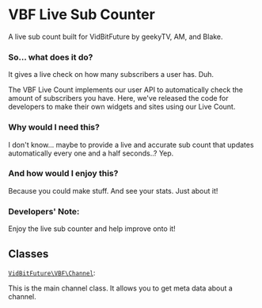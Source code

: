 # VBF Live Sub Counter
A live sub count built for VidBitFuture by geekyTV, AM, and Blake.

### So... what does it do?
It gives a live check on how many subscribers a user has. Duh.

The VBF Live Count implements our user API to automatically check the amount of subscribers you have. Here, we've released the code for developers to make their own widgets and sites using our Live Count. 

### Why would I need this?
I don't know... maybe to provide a live and accurate sub count that updates automatically every one and a half seconds..? Yep.

### And how would I enjoy this?
Because you could make stuff. And see your stats. Just about it!

### Developers' Note:
Enjoy the live sub counter and help improve onto it!

## Classes

[`VidBitFuture\VBF\Channel`](./src/Channel.php):

This is the main channel class. It allows you to get meta data about a channel.
